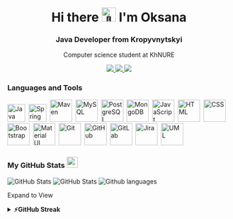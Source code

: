 <div align="center">
  <h1>Hi there <img src="https://raw.githubusercontent.com/Tarikul-Islam-Anik/Animated-Fluent-Emojis/master/Emojis/Hand%20gestures/Waving%20Hand.png" alt="👋" width="32" height="32" />
  I'm Oksana</h1>
  <h3>Java Developer from Kropyvnytskyi</h3>
  <p>Computer science student at KhNURE</p>
</div>

<div align="center">
  <a href="https://t.me/vykssy"> 
    <img src="https://img.shields.io/badge/Telegram-blue?style=for-the-badge&logo=telegram&logoColor=white">
  </a>
  <a href="https://www.linkedin.com/in/oksana-vykhryst"> 
    <img src="https://img.shields.io/badge/LinkedIn-blue?style=for-the-badge&logo=linkedin&logoColor=white">
  </a>
  <a href="https://www.instagram.com/vykssy/"> 
    <img src="https://img.shields.io/badge/Instagram-blue?style=for-the-badge&logo=instagram&logoColor=white">
  </a>
</div>

### Languages and Tools
<img src="https://cdn.jsdelivr.net/gh/devicons/devicon@latest/icons/java/java-original-wordmark.svg" title="Java" width="40" height="40"/>&nbsp;
<img src="https://cdn.jsdelivr.net/gh/devicons/devicon@latest/icons/spring/spring-original.svg" title="Spring" width="40" height="40"/>&nbsp;
<img src="https://cdn.jsdelivr.net/gh/devicons/devicon@latest/icons/maven/maven-original.svg"
title="Maven" width="50" height="50"/>&nbsp;
<img src="https://cdn.jsdelivr.net/gh/devicons/devicon@latest/icons/mysql/mysql-original-wordmark.svg" title="MySQL" width="50" height="50"/>&nbsp;
<img src="https://cdn.jsdelivr.net/gh/devicons/devicon@latest/icons/postgresql/postgresql-original-wordmark.svg" title="PostgreSQL" width="50" height="50"/>&nbsp;
<img src="https://cdn.jsdelivr.net/gh/devicons/devicon@latest/icons/mongodb/mongodb-original-wordmark.svg" title="MongoDB" width="50" height="50"/>&nbsp;
<img src="https://cdn.jsdelivr.net/gh/devicons/devicon@latest/icons/javascript/javascript-original.svg"  title="JavaScript" width="50" height="50"/>&nbsp;
<img src="https://cdn.jsdelivr.net/gh/devicons/devicon@latest/icons/html5/html5-original-wordmark.svg" title="HTML" width="50" height="50"/>&nbsp;
<img src="https://cdn.jsdelivr.net/gh/devicons/devicon@latest/icons/css3/css3-original-wordmark.svg" title="CSS" width="50" height="50"/>&nbsp;
<img src="https://cdn.jsdelivr.net/gh/devicons/devicon@latest/icons/bootstrap/bootstrap-original.svg" title="Bootstrap" width="50" height="50"/>&nbsp;
<img src="https://cdn.jsdelivr.net/gh/devicons/devicon@latest/icons/materialui/materialui-original.svg" title="Material UI" width="50" height="50"/>&nbsp;
<img src="https://cdn.jsdelivr.net/gh/devicons/devicon@latest/icons/git/git-original.svg" title="Git" width="50" height="50"/>&nbsp;
<img src="https://cdn.jsdelivr.net/gh/devicons/devicon@latest/icons/github/github-original.svg" title="GitHub" width="50" height="50"/>&nbsp;
<img src="https://cdn.jsdelivr.net/gh/devicons/devicon@latest/icons/gitlab/gitlab-original.svg" title="GitLab" width="50" height="50"/>&nbsp;
<img src="https://cdn.jsdelivr.net/gh/devicons/devicon@latest/icons/jira/jira-original-wordmark.svg" title="Jira" width="50" height="50"/>&nbsp;
<img src="https://cdn.jsdelivr.net/gh/devicons/devicon@latest/icons/unifiedmodelinglanguage/unifiedmodelinglanguage-original.svg" title="UML" width="50" height="50"/>&nbsp;

### My GitHub Stats <img src="https://i.pinimg.com/originals/65/c4/f4/65c4f452571be1261e9c623f7da488ac.gif" width="25px">
<div>
  <img align="center" src="http://github-profile-summary-cards.vercel.app/api/cards/profile-details?username=vykhryst&theme=buefy&border=false" alt="GitHub Stats" />
  <img align="center" src="https://github-readme-stats.vercel.app/api?username=vykhryst&theme=buefy&show_icons=true&hide_border=true&count_private=true" alt="GitHub Stats" />
  <img align="center" src="https://github-readme-stats.vercel.app/api/top-langs/?username=vykhryst&theme=buefy&show_icons=true&hide_border=true&layout=compact" alt="Github languages" />  
</div>

Expand to View
<details>
  <summary><b>⚡️GitHub Streak</b></summary>
  <img align="center" src="https://github-readme-streak-stats.herokuapp.com/?user=vykhryst&theme=buefy&hide_border=true" alt="GitHub Streak" />
</details>
<!-- <details>
  <summary><b>:zap: Recent GitHub Activity</b></summary>
  <br/>
   <img alt="Gift' Activity Graph" src="https://github-readme-activity-graph.vercel.app/graph?username=vykhryst&bg_color=ffffff&color=01003d&line=4600c7&point=403d3d&area=true&hide_border=true)](https://github.com/ashutosh00710/github-readme-activity-graph" />
  <br/>
</details> -->







<!--
**vykhryst/vykhryst** is a ✨ _special_ ✨ repository because its `README.md` (this file) appears on your GitHub profile.

Here are some ideas to get you started:

- 🔭 I’m currently working on ...
- 🌱 I’m currently learning ...
- 👯 I’m looking to collaborate on ...
- 🤔 I’m looking for help with ...
- 💬 Ask me about ...
- 📫 How to reach me: ...
- 😄 Pronouns: ...
- ⚡ Fun fact: ...
-->
